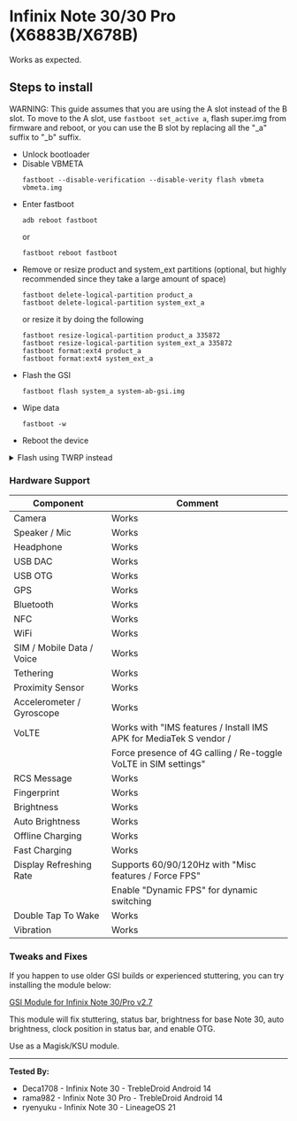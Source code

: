 # Infinix Note 30/30 Pro (X6883B/X678B)

Works as expected.

## Steps to install

WARNING: This guide assumes that you are using the A slot instead of the B slot. To move to the A slot, use `fastboot set_active a`, flash super.img from firmware and reboot, or you can use the B slot by replacing all the "_a" suffix to "_b" suffix.

* Unlock bootloader
* Disable VBMETA
    ```
    fastboot --disable-verification --disable-verity flash vbmeta vbmeta.img
    ```
* Enter fastboot
    ```
    adb reboot fastboot
    ```
    or
    ```
    fastboot reboot fastboot
    ```
* Remove or resize product and system_ext partitions (optional, but highly recommended since they take a large amount of space)
    ```
    fastboot delete-logical-partition product_a
    fastboot delete-logical-partition system_ext_a
    ```
    or resize it by doing the following
    ```
    fastboot resize-logical-partition product_a 335872
    fastboot resize-logical-partition system_ext_a 335872
    fastboot format:ext4 product_a
    fastboot format:ext4 system_ext_a
    ```
* Flash the GSI
    ```
    fastboot flash system_a system-ab-gsi.img
    ```
* Wipe data
    ```
    fastboot -w
    ```
* Reboot the device

<details><summary>Flash using TWRP instead</summary>

### Disable VBMETA

**Using Recovery (TWRP/OrangeFox):**

- Flash [FLASH_DISABLE_VBMETA.zip](https://t.me/infinixnote30indonesia/135864) in recovery.

### Flashing Generic System Image (GSI)

With [TWRP terminal](https://telegra.ph/Terminal-TWRP-08-01):

- Ensure your current system is in slot _a.
- Execute the following commands:
    ```bash
    lptools resize product_a 335872 # Do not change this value
    lptools resize system_a 4617089843 # or 5368709120 (4.3GB or 5GB system)
    ```
- Reboot to recovery.
- Flash [product_gsi.img](https://t.me/UdgUpdates/46) to the [product partition](https://telegra.ph/Product-img-07-31).
- Install GSI to the [system partition](https://telegra.ph/System-img-07-31).
- Format DATA.
- Reboot the system.

</details>

### Hardware Support

| Component                 | Comment                                                  |
|---------------------------|----------------------------------------------------------|
| Camera                    | Works                                                    |
| Speaker / Mic             | Works                                                    |
| Headphone                 | Works                                                    |
| USB DAC                   | Works                                                    |
| USB OTG                   | Works                                                    |
| GPS                       | Works                                                    |
| Bluetooth                 | Works                                                    |
| NFC                       | Works                                                    |
| WiFi                      | Works                                                    |
| SIM / Mobile Data / Voice | Works                                                    |
| Tethering                 | Works                                                    |
| Proximity Sensor          | Works                                                    |
| Accelerometer / Gyroscope | Works                                                    |
| VoLTE                     | Works with "IMS features / Install IMS APK for MediaTek S vendor / |
|                           | Force presence of 4G calling / Re-toggle VoLTE in SIM settings" |
| RCS Message               | Works                                                    |
| Fingerprint               | Works                                                    |
| Brightness                | Works                                                    |
| Auto Brightness           | Works                                                    |
| Offline Charging          | Works                                                    |
| Fast Charging             | Works                                                    |
| Display Refreshing Rate   | Supports 60/90/120Hz with "Misc features / Force FPS"    |
|                           | Enable "Dynamic FPS" for dynamic switching               |
| Double Tap To Wake        | Works                                                    |
| Vibration                 | Works                                                    |

### Tweaks and Fixes

If you happen to use older GSI builds or experienced stuttering, you can try installing the module below:

[GSI Module for Infinix Note 30/Pro v2.7](https://github.com/user-attachments/files/16059929/ramabp.gsioverlay.zip)

This module will fix stuttering, status bar, brightness for base Note 30, auto brightness, clock position in status bar, and enable OTG.

Use as a Magisk/KSU module.

---

**Tested By:**
- Deca1708 - Infinix Note 30 - TrebleDroid Android 14
- rama982 - Infinix Note 30 Pro - TrebleDroid Android 14
- ryenyuku - Infinix Note 30 - LineageOS 21